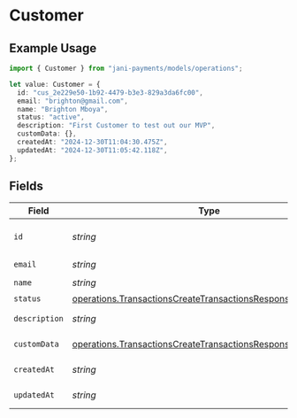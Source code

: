 # Customer

## Example Usage

```typescript
import { Customer } from "jani-payments/models/operations";

let value: Customer = {
  id: "cus_2e229e50-1b92-4479-b3e3-829a3da6fc00",
  email: "brighton@gmail.com",
  name: "Brighton Mboya",
  status: "active",
  description: "First Customer to test out our MVP",
  customData: {},
  createdAt: "2024-12-30T11:04:30.475Z",
  updatedAt: "2024-12-30T11:05:42.118Z",
};
```

## Fields

| Field                                                                                                                                      | Type                                                                                                                                       | Required                                                                                                                                   | Description                                                                                                                                | Example                                                                                                                                    |
| ------------------------------------------------------------------------------------------------------------------------------------------ | ------------------------------------------------------------------------------------------------------------------------------------------ | ------------------------------------------------------------------------------------------------------------------------------------------ | ------------------------------------------------------------------------------------------------------------------------------------------ | ------------------------------------------------------------------------------------------------------------------------------------------ |
| `id`                                                                                                                                       | *string*                                                                                                                                   | :heavy_check_mark:                                                                                                                         | N/A                                                                                                                                        | cus_2e229e50-1b92-4479-b3e3-829a3da6fc00                                                                                                   |
| `email`                                                                                                                                    | *string*                                                                                                                                   | :heavy_check_mark:                                                                                                                         | N/A                                                                                                                                        | brighton@gmail.com                                                                                                                         |
| `name`                                                                                                                                     | *string*                                                                                                                                   | :heavy_check_mark:                                                                                                                         | N/A                                                                                                                                        | Brighton Mboya                                                                                                                             |
| `status`                                                                                                                                   | [operations.TransactionsCreateTransactionsResponse200Status](../../models/operations/transactionscreatetransactionsresponse200status.md)   | :heavy_minus_sign:                                                                                                                         | N/A                                                                                                                                        | active                                                                                                                                     |
| `description`                                                                                                                              | *string*                                                                                                                                   | :heavy_minus_sign:                                                                                                                         | N/A                                                                                                                                        | First Customer to test out our MVP                                                                                                         |
| `customData`                                                                                                                               | [operations.TransactionsCreateTransactionsResponseCustomData](../../models/operations/transactionscreatetransactionsresponsecustomdata.md) | :heavy_check_mark:                                                                                                                         | Any valid JSON value                                                                                                                       | {}                                                                                                                                         |
| `createdAt`                                                                                                                                | *string*                                                                                                                                   | :heavy_check_mark:                                                                                                                         | N/A                                                                                                                                        | 2024-12-30T11:04:30.475Z                                                                                                                   |
| `updatedAt`                                                                                                                                | *string*                                                                                                                                   | :heavy_check_mark:                                                                                                                         | N/A                                                                                                                                        | 2024-12-30T11:05:42.118Z                                                                                                                   |
